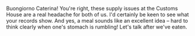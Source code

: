 Buongiorno Caterina! You're right, these supply issues at the Customs House are a real headache for both of us. I'd certainly be keen to see what your records show. And yes, a meal sounds like an excellent idea – hard to think clearly when one's stomach is rumbling! Let's talk after we've eaten.
